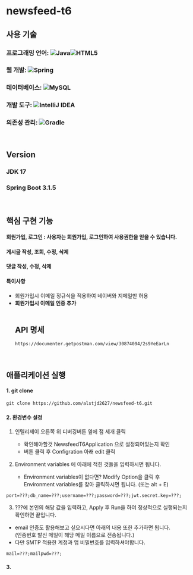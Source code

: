 # newsfeed-t6

## 사용 기술
### 프로그래밍 언어: 	![Java](https://img.shields.io/badge/java-%23ED8B00.svg?style=for-the-badge&logo=openjdk&logoColor=white)![HTML5](https://img.shields.io/badge/html5-%23E34F26.svg?style=for-the-badge&logo=html5&logoColor=white)
### 웹 개발:  ![Spring](https://img.shields.io/badge/spring-%236DB33F.svg?style=for-the-badge&logo=spring&logoColor=white)
### 데이터베이스: ![MySQL](https://img.shields.io/badge/mysql-%2300f.svg?style=for-the-badge&logo=mysql&logoColor=white)
### 개발 도구: ![IntelliJ IDEA](https://img.shields.io/badge/IntelliJIDEA-000000.svg?style=for-the-badge&logo=intellij-idea&logoColor=white)
### 의존성 관리: ![Gradle](https://img.shields.io/badge/Gradle-02303A.svg?style=for-the-badge&logo=Gradle&logoColor=white)
<br>

## Version 
### JDK 17
### Spring Boot 3.1.5
<br>

## 핵심 구현 기능
#### 회원가입, 로그인 : 사용자는 회원가입, 로그인하여 사용권한을 얻을 수 있습니다.
#### 게시글 작성, 조회, 수정, 삭제    
#### 댓글 작성, 수정, 삭제
#### 
#### 특이사항 
<ul>
<li>회원가입시 이메일 정규식을 적용하여 네이버와 지메일만 허용</li>
<li><strong>회원가입시 이메일 인증 추가</strong></li>
<br>

## API 명세

```agsl
https://documenter.getpostman.com/view/30874094/2s9YeEarLn
```

</ul>
<br>


## 애플리케이션 실행
#### 1. git clone
```
git clone https://github.com/alstjd2627/newsfeed-t6.git
```

#### 2. 환경변수 설정

1. 인텔리제이 오른쪽 위 디버깅버튼 옆에 점 세개 클릭
   - 확인해야할것  NewsfeedT6Application  으로 설정되어있는지 확인
   - 버튼 클릭 후 Configration 아래 edit 클릭
   

2. Environment variables 에 아래에 적힌 것들을 입력하시면 됩니다.
   - Environment variables이 없다면?  Modify Option을 클릭 후<br>
      Environment variables를 찾아 클릭하시면 됩니다. (또는 alt + E)
```
port=???;db_name=???;username=???;password=???;jwt.secret.key=???;
```
3.  ???에 본인의 해당 값을 입력하고, 
    Apply 후 Run을 하여 정상적으로 실행되는지 확인하면 끝입니다.
- email 인증도 활용해보고 싶으시다면
 아래의 내용 또한 추가하면 됩니다. <br>
  (인증번호 발신 메일이 해당 메일 이름으로 전송됩니다.)<br>
- 다만 SMTP 적용한 계정과 앱 비밀번호를 입력하셔야합니다.
```
mail=???;mailpwd=???;  
```

#### 3. 
   



